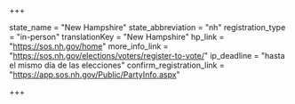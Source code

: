 +++

state_name = "New Hampshire"
state_abbreviation = "nh"
registration_type = "in-person"
translationKey = "New Hampshire"
hp_link = "https://sos.nh.gov/home"
more_info_link = "https://sos.nh.gov/elections/voters/register-to-vote/"
ip_deadline = "hasta el mismo día de las elecciones"
confirm_registration_link = "https://app.sos.nh.gov/Public/PartyInfo.aspx"

+++